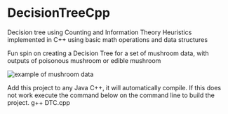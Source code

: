 # DecisionTreeCpp
Decision tree using Counting and Information Theory Heuristics implemented in C++ using basic math operations and data structures

Fun spin on creating a Decision Tree for a set of mushroom data, with outputs of poisonous mushroom or edible mushroom


![example of mushroom data](https://i.gyazo.com/11d40022907820c308f27605b376106f.png)



Add this project to any Java C++, it will automatically compile. If this does not work execute the command below on the command line to build the project.
g++ DTC.cpp
